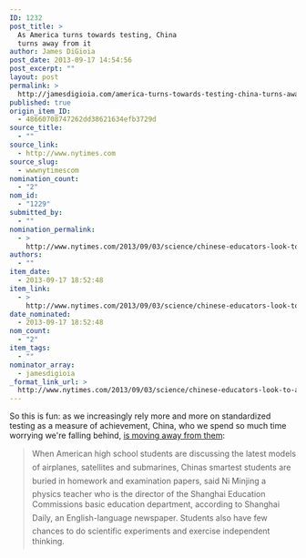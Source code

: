 ```yaml
---
ID: 1232
post_title: >
  As America turns towards testing, China
  turns away from it
author: James DiGioia
post_date: 2013-09-17 14:54:56
post_excerpt: ""
layout: post
permalink: >
  http://jamesdigioia.com/america-turns-towards-testing-china-turns-away/
published: true
origin_item_ID:
  - 48660708747262dd38621634efb3729d
source_title:
  - ""
source_link:
  - http://www.nytimes.com
source_slug:
  - wwwnytimescom
nomination_count:
  - "2"
nom_id:
  - "1229"
submitted_by:
  - ""
nomination_permalink:
  - >
    http://www.nytimes.com/2013/09/03/science/chinese-educators-look-to-american-classrooms.html?_r=0
authors:
  - ""
item_date:
  - 2013-09-17 18:52:48
item_link:
  - >
    http://www.nytimes.com/2013/09/03/science/chinese-educators-look-to-american-classrooms.html?_r=0
date_nominated:
  - 2013-09-17 18:52:48
nom_count:
  - "2"
item_tags:
  - ""
nominator_array:
  - jamesdigioia
_format_link_url: >
  http://www.nytimes.com/2013/09/03/science/chinese-educators-look-to-american-classrooms.html?_r=0
---
```

So this is fun: as we increasingly rely more and more on standardized testing as a measure of achievement, China, who we spend so much time worrying we're falling behind, [is moving away from them][1]:

> When American high school students are discussing the latest models of airplanes, satellites and submarines, Chinas smartest students are buried in homework and examination papers, said Ni Minjing a physics teacher who is the director of the Shanghai Education Commissions basic education department, according to Shanghai Daily, an English-language newspaper. Students also have few chances to do scientific experiments and exercise independent thinking.

 [1]: http://www.nytimes.com/2013/09/03/science/chinese-educators-look-to-american-classrooms.html?_r=0